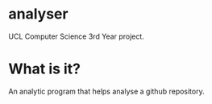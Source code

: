 # analyser

UCL Computer Science 3rd Year project.

# What is it?

An analytic program that helps analyse a github repository.

